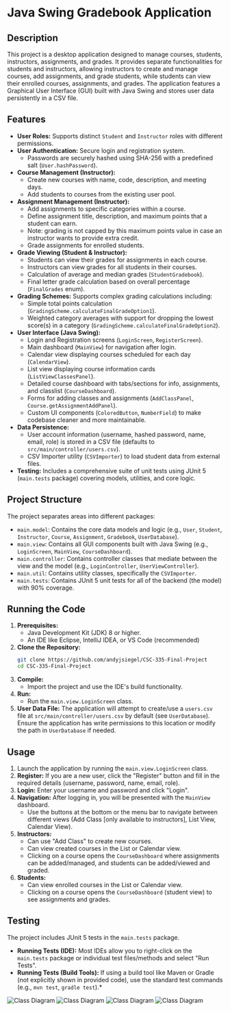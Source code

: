 # Java Swing Gradebook Application

## Description

This project is a desktop application designed to manage courses, students, instructors, assignments, and grades. It provides separate functionalities for students and instructors, allowing instructors to create and manage courses, add assignments, and grade students, while students can view their enrolled courses, assignments, and grades. The application features a Graphical User Interface (GUI) built with Java Swing and stores user data persistently in a CSV file.

## Features

* **User Roles:** Supports distinct `Student` and `Instructor` roles with different permissions.
* **User Authentication:** Secure login and registration system.
    * Passwords are securely hashed using SHA-256 with a predefined salt (`User.hashPassword`).
* **Course Management (Instructor):**
    * Create new courses with name, code, description, and meeting days.
    * Add students to courses from the existing user pool.
* **Assignment Management (Instructor):**
    * Add assignments to specific categories within a course.
    * Define assignment title, description, and maximum points that a student can earn. 
    * Note: grading is not capped by this maximum points value in case an instructor wants to provide extra credit.
    * Grade assignments for enrolled students.
* **Grade Viewing (Student & Instructor):**
    * Students can view their grades for assignments in each course.
    * Instructors can view grades for all students in their courses.
    * Calculation of average and median grades (`StudentGradebook`).
    * Final letter grade calculation based on overall percentage (`FinalGrades` enum).
* **Grading Schemes:** Supports complex grading calculations including:
    * Simple total points calculation (`GradingScheme.calculateFinalGradeOption1`).
    * Weighted category averages with support for dropping the lowest score(s) in a category (`GradingScheme.calculateFinalGradeOption2`).
* **User Interface (Java Swing):**
    * Login and Registration screens (`LoginScreen`, `RegisterScreen`).
    * Main dashboard (`MainView`) for navigation after login.
    * Calendar view displaying courses scheduled for each day (`CalendarView`).
    * List view displaying course information cards (`ListViewClassesPanel`).
    * Detailed course dashboard with tabs/sections for info, assignments, and classlist (`CourseDashboard`).
    * Forms for adding classes and assignments (`AddClassPanel`, `Course.getAssignmentAddPanel`).
    * Custom UI components (`ColoredButton`, `NumberField`) to make codebase cleaner and more maintainable.
* **Data Persistence:**
    * User account information (username, hashed password, name, email, role) is stored in a CSV file (defaults to `src/main/controller/users.csv`).
    * CSV Importer utility (`CSVImporter`) to load student data from external files.
* **Testing:** Includes a comprehensive suite of unit tests using JUnit 5 (`main.tests` package) covering models, utilities, and core logic.

## Project Structure

The project separates areas into different packages:

* `main.model`: Contains the core data models and logic (e.g., `User`, `Student`, `Instructor`, `Course`, `Assignment`, `Gradebook`, `UserDatabase`).
* `main.view`: Contains all GUI components built with Java Swing (e.g., `LoginScreen`, `MainView`, `CourseDashboard`).
* `main.controller`: Contains controller classes that mediate between the view and the model (e.g., `LoginController`, `UserViewController`).
* `main.util`: Contains utility classes, specifically the `CSVImporter`.
* `main.tests`: Contains JUnit 5 unit tests for all of the backend (the model) with 90% coverage.

## Running the Code

1.  **Prerequisites:**
    * Java Development Kit (JDK) 8 or higher.
    * An IDE like Eclipse, IntelliJ IDEA, or VS Code (recommended)
2.  **Clone the Repository:**
    ```bash
    git clone https://github.com/andyjsiegel/CSC-335-Final-Project
    cd CSC-335-Final-Project
    ```
3.  **Compile:**
    * Import the project and use the IDE's build functionality.
4.  **Run:**
    * Run the `main.view.LoginScreen` class.
5.  **User Data File:** The application will attempt to create/use a `users.csv` file at `src/main/controller/users.csv` by default (see `UserDatabase`). Ensure the application has write permissions to this location or modify the path in `UserDatabase` if needed.

## Usage

1.  Launch the application by running the `main.view.LoginScreen` class.
2.  **Register:** If you are a new user, click the "Register" button and fill in the required details (username, password, name, email, role).
3.  **Login:** Enter your username and password and click "Login".
4.  **Navigation:** After logging in, you will be presented with the `MainView` dashboard.
    * Use the buttons at the bottom or the menu bar to navigate between different views (Add Class [only available to instructors], List View, Calendar View).
5.  **Instructors:**
    * Can use "Add Class" to create new courses.
    * Can view created courses in the List or Calendar view.
    * Clicking on a course opens the `CourseDashboard` where assignments can be added/managed, and students can be added/viewed and graded.
6.  **Students:**
    * Can view enrolled courses in the List or Calendar view.
    * Clicking on a course opens the `CourseDashboard` (student view) to see assignments and grades.

## Testing

The project includes JUnit 5 tests in the `main.tests` package.

* **Running Tests (IDE):** Most IDEs allow you to right-click on the `main.tests` package or individual test files/methods and select "Run Tests".
* **Running Tests (Build Tools):** If using a build tool like Maven or Gradle (not explicitly shown in provided code), use the standard test commands (e.g., `mvn test`, `gradle test`).*

![Class Diagram](temp)
![Class Diagram](temp)
![Class Diagram](temp)
![Class Diagram](temp)
